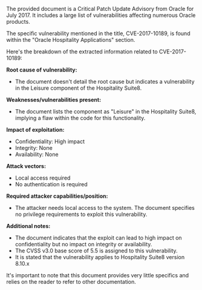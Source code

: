 The provided document is a Critical Patch Update Advisory from Oracle for July 2017. It includes a large list of vulnerabilities affecting numerous Oracle products.

The specific vulnerability mentioned in the title, CVE-2017-10189, is found within the "Oracle Hospitality Applications" section.

Here's the breakdown of the extracted information related to CVE-2017-10189:

**Root cause of vulnerability:**
- The document doesn't detail the root cause but indicates a vulnerability in the Leisure component of the Hospitality Suite8.

**Weaknesses/vulnerabilities present:**
- The document lists the component as "Leisure" in the Hospitality Suite8, implying a flaw within the code for this functionality.

**Impact of exploitation:**
- Confidentiality: High impact
- Integrity: None
- Availability: None

**Attack vectors:**
- Local access required
- No authentication is required

**Required attacker capabilities/position:**
- The attacker needs local access to the system. The document specifies no privilege requirements to exploit this vulnerability.

**Additional notes:**
- The document indicates that the exploit can lead to high impact on confidentiality but no impact on integrity or availability.
- The CVSS v3.0 base score of 5.5 is assigned to this vulnerability.
- It is stated that the vulnerability applies to Hospitality Suite8 version 8.10.x

It's important to note that this document provides very little specifics and relies on the reader to refer to other documentation.